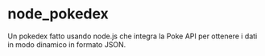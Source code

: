 # node_pokedex
Un pokedex fatto usando node.js che integra la Poke API per ottenere i dati in modo dinamico in formato JSON. 
